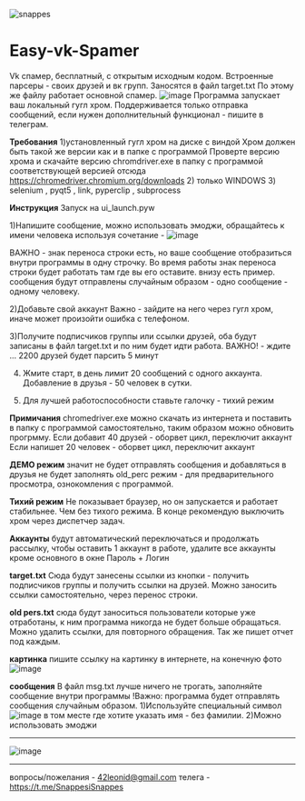 ![snappes](https://user-images.githubusercontent.com/111605401/212009802-aaa40f36-9766-462b-8292-aa7d92296bd8.png)

# Easy-vk-Spamer
Vk спамер, бесплатный, с открытым исходным кодом.
Встроенные парсеры - своих друзей и вк групп.
Заносятся в файл target.txt
По этому же файлу работает основной спамер.
![image](https://user-images.githubusercontent.com/111605401/212009704-6738c7a4-8c17-412b-8d54-a1603e7992f6.png)
Программа запускает ваш локальный гугл хром. Поддерживается только отправка сообщений, если нужен дополнительный функционал - пишите в телеграм.



__Требования__ 
1)установленный гугл хром на диске с виндой
Хром должен быть такой же версии как и в папке с программой
Проверте версию хрома и скачайте версию chromdriver.exe в папку с программой соответствующей версией
отсюда https://chromedriver.chromium.org/downloads
2) только WINDOWS
3) selenium , pyqt5 , link, pyperclip , subprocess

__Инструкция__
Запуск на ui_launch.pyw


1)Напишите сообщение, можно использовать эмоджи,
обращайтесь к имени человека используя сочетание -  ![image](https://user-images.githubusercontent.com/111605401/212139546-1c7928fd-958e-4570-92da-037b045f8c59.png)

ВАЖНО - знак переноса строки есть, но ваше сообщение отобразиться внутри
программы в одну строчку. Во время работы знак переноса строки будет работать
там где вы его оставите.
внизу есть пример.
сообщения будут отправлены случайным образом - одно сообщение - одному человеку.

2)Добавьте свой аккаунт
Важно - зайдите на него через гугл хром, иначе может произойти
ошибка с телефоном.

3)Получите подписчиков группы или ссылки друзей, оба будут записаны 
в файл target.txt и по ним будет идти работа.
ВАЖНО! - ждите ... 2200 друзей будет парсить 5 минут

4) Жмите старт, в день лимит 20 сообщений с одного аккаунта.
Добавление в друзья - 50 человек в сутки.

5) Для лучшей работоспособности ставьте галочку - тихий режим

__Примичания__
chromedriver.exe можно скачать из интернета 
и поставить в папку с программой самостоятельно, 
таким образом можно обновить прогрмму.
Если добавит 40 друзей - оборвет цикл, переключит аккаунт
Если напишет 20 человек - оборвет цикл, переключит аккаунт

__ДЕМО режим__
значит не будет отправлять сообщения и добавляться в друзья
не будет заполнять old_perc 
режим - для предварительного просмотра,
ознокомления с программой.

__Тихий режим__
Не показывает браузер, но он запускается и 
работает стабильнее. Чем без тихого режима.
В конце рекомендую выключить хром через диспетчер
задач.

__Аккаунты__
будут автоматический переключаться
и продолжать рассылку, чтобы 
оставить 1 аккаунт в работе, удалите
все аккаунты кроме основного в окне
Пароль + Логин

__target.txt__
Сюда будут занесены ссылки из кнопки - получить подписчиков группы
и получить ссылки на друзей.
Можно заносить ссылки самостоятельно, через перенос строки.

__old pers.txt__
сюда будут заноситься пользователи которые
уже отработаны, к ним программа никогда не будет
больше обращаться. Можно удалить ссылки, для повторного
обращения. Так же пишет отчет под каждым.

__картинка__
пишите ссылку на картинку в интернете, на конечную фото
![image](https://user-images.githubusercontent.com/111605401/212394591-47639e1a-3412-4e87-9795-14720cc271ba.png)


__сообщения__
В файл msg.txt лучше ничего не трогать, заполняйте сообщение внутри программы
!Важно: программа будет отправлять сообщения случайным образом.
1)Используйте специальный символ ![image](https://user-images.githubusercontent.com/111605401/212140296-fa23e78d-fa8d-464a-9d57-ef290a804ac7.png)
 в том месте где хотите указать имя - без фамилии. 
2)Можно использовать эмоджи
__________


![image](https://user-images.githubusercontent.com/111605401/212139598-80e44bbf-7cd5-42e8-b68f-bcc6a06a3ff1.png)

__________
вопросы/пожелания - 42leonid@gmail.com
телега - https://t.me/SnappesiSnappes
